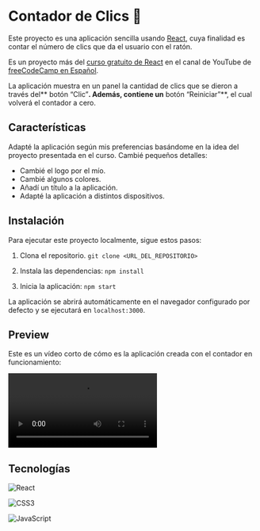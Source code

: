 # Contador de Clics 🔢
Este proyecto es una aplicación sencilla usando [React](https://react.dev/), cuya finalidad es contar el número de clics que da el usuario con el ratón.

Es un proyecto más del [curso gratuito de React](https://www.youtube.com/watch?v=6Jfk8ic3KVk) en el canal de YouTube de [freeCodeCamp en Español](https://www.freecodecamp.org/espanol/). 


La aplicación muestra en un panel la cantidad de clics que se dieron a través del** botón “Clic”**. 
Además, contiene un** botón “Reiniciar”**, el cual volverá el contador a cero.

## Características
Adapté la aplicación según mis preferencias basándome en la idea del proyecto presentada en el curso. Cambié pequeños detalles:

- Cambié el logo por el mío.
- Cambié algunos colores.
- Añadí un título a la aplicación.
- Adapté la aplicación a distintos dispositivos.


## Instalación
Para ejecutar este proyecto localmente, sigue estos pasos:

1.  Clona el repositorio.  `git clone <URL_DEL_REPOSITORIO>` 

2. Instala las dependencias:  `npm install`

3. Inicia la aplicación: `npm start`

La aplicación se abrirá automáticamente en el navegador configurado por defecto y se ejecutará en `localhost:3000`.


## Preview
Este es un vídeo corto de cómo es la aplicación creada con el contador en funcionamiento:


![Vídeo de la aplicación](src/img/demo-contador-clics.webm)

## Tecnologías
![React](https://img.shields.io/badge/react-%2320232a.svg?style=for-the-badge&logo=react&logoColor=%2361DAFB)


![CSS3](https://img.shields.io/badge/css3-%231572B6.svg?style=for-the-badge&logo=css3&logoColor=white)


![JavaScript](https://img.shields.io/badge/javascript-%23323330.svg?style=for-the-badge&logo=javascript&logoColor=%23F7DF1E)